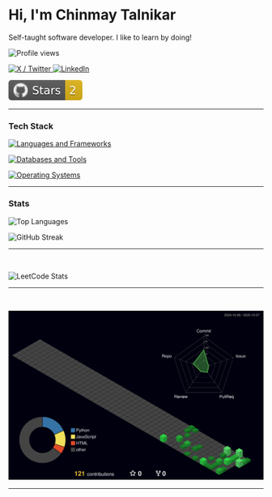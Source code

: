 # Hi, I'm Chinmay Talnikar

Self-taught software developer. I like to learn by doing!


<p align="left">
  <img src="https://komarev.com/ghpvc/?username=Carnage725&label=Profile%20views&color=ff0055&style=flat" alt="Profile views" />
</p>


<p align="left">
  <a href="https://x.com/carnage725">
    <img src="https://img.shields.io/badge/X-@carnage725-000000?style=flat&logo=X&logoColor=white" alt="X / Twitter" />
  </a>
  <a href="https://www.linkedin.com/in/chinmay-talnikar-335752229">
    <img src="https://img.shields.io/badge/LinkedIn-chinmay--talnikar--335752229-0A66C2?style=flat&logo=linkedin&logoColor=white" alt="LinkedIn" />
  </a>
</p>

![Total Stars](./assets/stars.svg)

---

### Tech Stack


<p>
  <a href="https://skillicons.dev">
    <img src="https://skillicons.dev/icons?i=python,fastapi,react,django,javascript,html,css&theme=dark&perline=7" alt="Languages and Frameworks" />
  </a>
</p>

<p>
  <a href="https://skillicons.dev">
    <img src="https://skillicons.dev/icons?i=postgres,supabase,docker,git,vscode&theme=dark&perline=8" alt="Databases and Tools" />
  </a>
</p>

<p>
  <a href="https://skillicons.dev">
    <img src="https://skillicons.dev/icons?i=ubuntu,apple,windows&theme=dark&perline=6" alt="Operating Systems" />
  </a>
</p>

---

### Stats

<!-- <p align="left">
  <img height="165" src="https://github-profile-summary-cards.vercel.app/api/cards/stats?username=Carnage725&theme=radical" alt="GitHub Stats" />
</p> -->

<p>
  <img height="165" src="https://github-readme-stats.vercel.app/api/top-langs?username=Carnage725&layout=compact&theme=radical&hide_border=true" alt="Top Languages" />
</p>

<p align="left">
  <img src="https://github-readme-streak-stats.herokuapp.com?user=Carnage725&theme=radical&hide_border=true" alt="GitHub Streak" />
</p>

---
<br>

![LeetCode Stats](https://leetcard.jacoblin.cool/chinutalnikar725?theme=radical)

---
<!-- <br>

[![github activity graph](https://github-readme-activity-graph.vercel.app/graph?username=Carnage725&bg_color=141321&color=a9fef7&line=fe428e&point=f8d847&area=true&hide_border=true)](https://github.com/ashutosh00710/github-readme-activity-graph)

--- -->
<br>

![3D Contributions](./profile-3d-contrib/profile-night-green.svg)

---